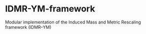 # IDMR-YM-framework
Modular implementation of the Induced Mass and Metric Rescaling framework (IDMR–YM)
